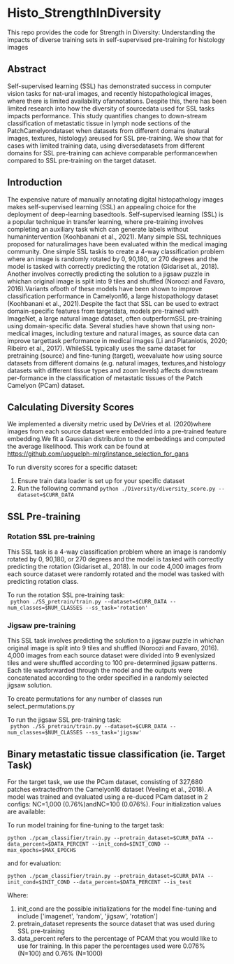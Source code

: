 # Histo_StrengthInDiversity
This repo provides the code for Strength in Diversity: Understanding the impacts of diverse training sets in self-supervised pre-training for histology images

## Abstract
Self-supervised learning (SSL) has demonstrated success in computer vision tasks for nat-ural  images,  and  recently  histopathological  images,  where  there  is  limited  availability  ofannotations.  Despite this, there has been limited research into how the diversity of sourcedata  used  for  SSL  tasks  impacts  performance.   This  study  quantifies  changes  to  down-stream  classification  of  metastatic  tissue  in  lymph  node  sections  of  the  PatchCamelyondataset  when  datasets  from  different  domains  (natural  images,  textures,  histology)  areused for SSL pre-training.  We show that for cases with limited training data, using diversedatasets from different domains for SSL pre-training can achieve comparable performancewhen compared to SSL pre-training on the target dataset.

## Introduction 
The  expensive  nature  of  manually  annotating  digital  histopathology  images  makes  self-supervised learning (SSL) an appealing choice for the deployment of deep-learning basedtools.  Self-supervised learning (SSL) is a popular technique in transfer learning, where pre-training  involves  completing  an  auxiliary  task  which  can  generate  labels  without  humanintervention (Koohbanani et al., 2021).  Many simple SSL techniques proposed for naturalimages have been evaluated within the medical imaging community.  One simple SSL taskis to create a 4-way classification problem where an image is randomly rotated by 0,  90,180, or 270 degrees and the model is tasked with correctly predicting the rotation (Gidariset al., 2018).  Another involves correctly predicting the solution to a jigsaw puzzle in whichan original image is split into 9 tiles and shuffled (Noroozi and Favaro, 2016).Variants ofboth of these models have been shown to improve classification performance in Camelyon16, a large histopathology dataset (Koohbanani et al., 2021).Despite the fact that SSL can be used to extract domain-specific features from targetdata, models pre-trained with ImageNet, a large natural image dataset, often outperformSSL pre-training using domain-specific data.  Several studies have shown that using non-medical images, including texture and natural images, as source data can improve targettask performance in medical images (Li and Plataniotis, 2020; Ribeiro et al., 2017).  WhileSSL typically uses the same dataset for pretraining (source) and fine-tuning (target),  weevaluate how using source datasets from different domains (e.g. natural images, textures,and histology datasets with different tissue types and zoom levels) affects downstream per-formance in the classification of metastatic tissues of the Patch Camelyon (PCam) dataset.

## Calculating Diversity Scores 
We implemented a diversity metric used by DeVries et al. (2020)where images from each source dataset were embedded into a pre-trained feature embedding.We fit a Gaussian distribution to the embeddings and computed the average likelihood. This work can be found at https://github.com/uoguelph-mlrg/instance_selection_for_gans

To run diversity scores for a specific dataset:
1. Ensure train data loader is set up for your specific dataset
2. Run the following command
``` python ./Diversity/diversity_score.py --dataset=$CURR_DATA ```

## SSL Pre-training
### Rotation SSL pre-training
This SSL task is a 4-way classification problem where an image is randomly rotated by 0,  90,180, or 270 degrees and the model is tasked with correctly predicting the rotation (Gidariset al., 2018). In our code 4,000 images from each source dataset were randomly rotated and the model was tasked with predicting rotation class.

To run the rotation SSL pre-training task:    
``` python ./SS_pretrain/train.py --dataset=$CURR_DATA --num_classes=$NUM_CLASSES --ss_task='rotation'```

### Jigsaw pre-training
This SSL task involves predicting the solution to a jigsaw puzzle in whichan original image is split into 9 tiles and shuffled (Noroozi and Favaro, 2016). 4,000 images from each source dataset were divided into 9 evenlysized tiles and were shuffled according to 100 pre-determined jigsaw patterns.  Each tile wasforwarded  through  the  model  and  the  outputs  were  concatenated  according  to  the  order specified in a randomly selected jigsaw solution.

To create permutations for any number of classes run select_permutations.py

To run the jigsaw SSL pre-training task:    
``` python ./SS_pretrain/train.py --dataset=$CURR_DATA --num_classes=$NUM_CLASSES --ss_task='jigsaw'```

## Binary metastatic tissue classification (ie. Target Task)
For  the  target  task,  we  use  the  PCam  dataset,  consisting  of  327,680  patches  extractedfrom the Camelyon16 dataset (Veeling et al., 2018). A model was trained and evaluated using a re-duced PCam dataset in 2 configs: NC=1,000 (0.76%)andNC=100 (0.076%). 
Four initialization values are available: 

To run model training for fine-tuning to the target task:

```python ./pcam_classifier/train.py --pretrain_dataset=$CURR_DATA --data_percent=$DATA_PERCENT --init_cond=$INIT_COND --max_epochs=$MAX_EPOCHS```

and for evaluation:

```python ./pcam_classifier/train.py --pretrain_dataset=$CURR_DATA --init_cond=$INIT_COND --data_percent=$DATA_PERCENT --is_test```


Where:
1. init_cond are the possible initializations for the model fine-tuning and include ['imagenet', 'random', 'jigsaw', 'rotation']
2. pretrain_dataset represents the source dataset that was used during SSL pre-training
3. data_percent refers to the percentage of PCAM that you would like to use for training. In this paper the percentages used were 0.076% (N=100) and 0.76% (N=1000)



